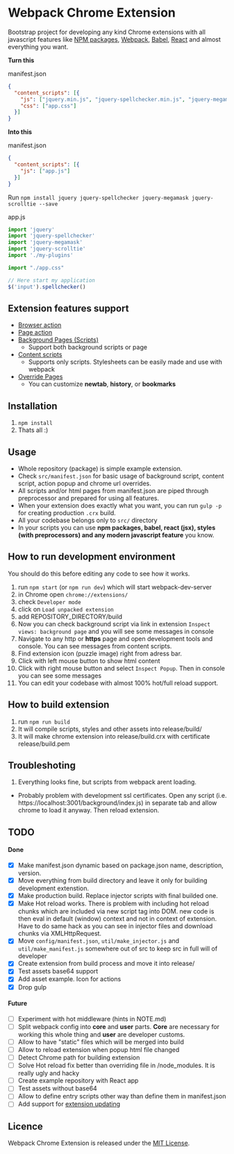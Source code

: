 # Webpack Chrome Extension

Bootstrap project for developing any kind Chrome extensions with all javascript features like [NPM packages](https://www.npmjs.com/), [Webpack](http://webpack.github.io/), [Babel](https://babeljs.io/), [React](https://facebook.github.io/react/) and almost everything you want.

**Turn this**

manifest.json
```json
{
  "content_scripts": [{
    "js": ["jquery.min.js", "jquery-spellchecker.min.js", "jquery-megamask.min.js", "jquery-scrolltie.min.js", "my-plugins.js", "app.js"],
    "css": ["app.css"]
  }]
}
```

**Into this**

manifest.json
```json
{
  "content_scripts": [{
    "js": ["app.js"]
  }]
}
```

Run `npm install jquery jquery-spellchecker jquery-megamask jquery-scrolltie --save`

app.js
```js
import 'jquery'
import 'jquery-spellchecker'
import 'jquery-megamask'
import 'jquery-scrolltie'
import './my-plugins'

import "./app.css"

// Here start my application
$('input').spellchecker()
```

## Extension features support

- [Browser action](https://developer.chrome.com/extensions/browserAction)
- [Page action](https://developer.chrome.com/extensions/pageAction)
- [Background Pages (Scripts)](https://developer.chrome.com/extensions/background_pages)
  - Support both background scripts or page
- [Content scripts](https://developer.chrome.com/extensions/content_scripts)
  - Supports only scripts. Stylesheets can be easily made and use with webpack
- [Override Pages](https://developer.chrome.com/extensions/override)
  - You can customize **newtab**, **history**, or **bookmarks**

## Installation

1. `npm install`
2. Thats all :)

## Usage

- Whole repository (package) is simple example extension.
- Check `src/manifest.json` for basic usage of background script, content script, action popup and chrome url overrides.
- All scripts and/or html pages from manifest.json are piped through preprocessor and prepared for using all features.
- When your extension does exactly what you want, you can run `gulp -p` for creating production `.crx` build.
- All your codebase belongs only to `src/` directory
- In your scripts you can use **npm packages, babel, react (jsx), styles (with preprocessors) and any modern javascript feature** you know.

## How to run development environment

You should do this before editing any code to see how it works.

1. run `npm start` (or `npm run dev`) which will start webpack-dev-server
2. in Chrome open `chrome://extensions/`
3. check `Developer mode`
4. click on `Load unpacked extension`
5. add REPOSITORY_DIRECTORY/build
6. Now you can check background script via link in extension `Inspect views: background page` and you will see some messages in console
7. Navigate to any http or **https** page and open development tools and console. You can see messages from content scripts.
8. Find extension icon (puzzle image) right from adress bar.
  1. Click with left mouse button to show html content
  2. Click with right mouse button and select `Inspect Popup`. Then in console you can see some messages
9. You can edit your codebase with almost 100% hot/full reload support.

## How to build extension

1. run `npm run build`
2. It will compile scripts, styles and other assets into release/build/
3. It will make chrome extension into release/build.crx with certificate release/build.pem

## Troubleshoting

1. Everything looks fine, but scripts from webpack arent loading.
  - Probably problem with development ssl certificates. Open any script (i.e. https://localhost:3001/background/index.js) in separate tab and allow chrome to load it anyway. Then reload extension.

## TODO

#### Done
- [x] Make manifest.json dynamic based on package.json name, description, version.
- [x] Move everything from build directory and leave it only for building development extenstion.
- [x] Make production build. Replace injector scripts with final builded one.
- [x] Make Hot reload works. There is problem with including hot reload chunks which are included via new script tag into DOM. new code is then eval in default (window) context and not in context of extension. Have to do same hack as you can see in injector files and download chunks via XMLHttpRequest.
- [x] Move `config/manifest.json`, `util/make_injector.js` and `util/make_manifest.js` somewhere out of src to keep src in full will of developer
- [x] Create extension from build process and move it into release/
- [x] Test assets base64 support
- [x] Add asset example. Icon for actions
- [x] Drop gulp

#### Future

- [ ] Experiment with hot middleware (hints in NOTE.md)
- [ ] Split webpack config into **core** and **user** parts. **Core** are necessary for working this whole thing and **user** are developer customs.
- [ ] Allow to have "static" files which will be merged into build
- [ ] Allow to reload extension when popup html file changed
- [ ] Detect Chrome path for building extension
- [ ] Solve Hot reload fix better than overriding file in /node_modules. It is really ugly and hacky
- [ ] Create example repository with React app
- [ ] Test assets without base64
- [ ] Allow to define entry scripts other way than define them in manifest.json
- [ ] Add support for [extension updating](https://developer.chrome.com/extensions/packaging#update)

## Licence

Webpack Chrome Extension is released under the [MIT License](http://www.opensource.org/licenses/MIT).
